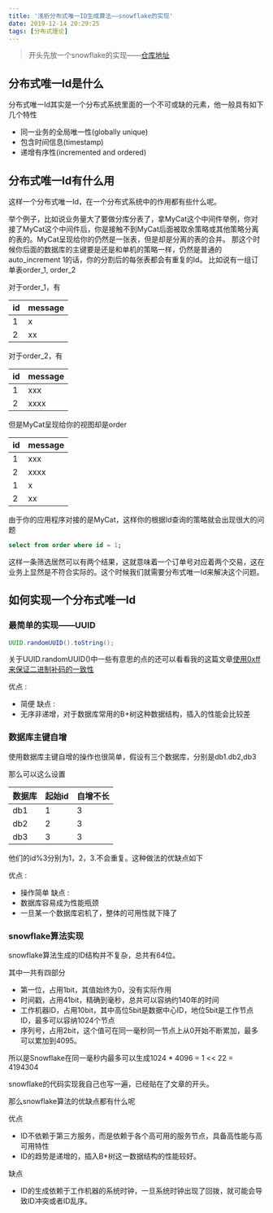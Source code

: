 ```yaml
---
title: '浅析分布式唯一ID生成算法——snowflake的实现'
date: 2019-12-14 20:29:25
tags: [分布式理论]
---
```

> 开头先放一个snowflake的实现——[仓库地址](https://github.com/ayang818/snowflake-id-generator/tree/master)
## 分布式唯一Id是什么
分布式唯一Id其实是一个分布式系统里面的一个不可或缺的元素，他一般具有如下几个特性

- 同一业务的全局唯一性(globally unique)
- 包含时间信息(timestamp)
- 递增有序性(incremented and ordered)

## 分布式唯一Id有什么用
这样一个分布式唯一Id，在一个分布式系统中的作用都有些什么呢。

举个例子，比如说业务量大了要做分库分表了，拿MyCat这个中间件举例，你对接了MyCat这个中间件后，你是接触不到MyCat后面被取余策略或其他策略分离的表的。MyCat呈现给你的仍然是一张表，但是却是分离的表的合并。 那这个时候你后面的数据库的主键要是还是和单机的策略一样，仍然是普通的auto_increment 1的话，你的分割后的每张表都会有重复的Id。
比如说有一组订单表order_1, order_2

<!-- more -->

对于order_1，有

|id|message|
|---|---|
|1|x|
|2|xx|

对于order_2，有

|id|message|
|---|---|
|1|xxx|
|2|xxxx|

但是MyCat呈现给你的视图却是order

|id|message|
|---|---|
|1|xxx|
|2|xxxx|
|1|x|
|2|xx|

由于你的应用程序对接的是MyCat，这样你的根据Id查询的策略就会出现很大的问题
```sql
select from order where id = 1;
```
这样一条筛选居然可以有两个结果，这就意味着一个订单号对应着两个交易，这在业务上显然是不符合实际的。这个时候我们就需要分布式唯一Id来解决这个问题。

## 如何实现一个分布式唯一Id

### 最简单的实现——UUID
```java
UUID.randomUUID().toString();
```
关于UUID.randomUUID()中一些有意思的点的还可以看看我的这篇文章[使用0xff来保证二进制补码的一致性](https://ayang818.gitee.io/blog/2019/12/14/%E4%BD%BF%E7%94%A80xff%E6%9D%A5%E4%BF%9D%E8%AF%81%E4%BA%8C%E8%BF%9B%E5%88%B6%E8%A1%A5%E7%A0%81%E7%9A%84%E4%B8%80%E8%87%B4%E6%80%A7/)

优点 : 
- 简便
缺点 :
- 无序非递增，对于数据库常用的B+树这种数据结构，插入的性能会比较差

### 数据库主键自增
使用数据库主键自增的操作也很简单，假设有三个数据库，分别是db1.db2,db3

那么可以这么设置

|数据库|起始id|自增不长|
|---|---|---|
|db1|1|3|
|db2|2|3|
|db3|3|3|

他们的id%3分别为1，2，3.不会重复。这种做法的优缺点如下

优点 :
- 操作简单
缺点 :
- 数据库容易成为性能瓶颈
- 一旦某一个数据库宕机了，整体的可用性就下降了

### snowflake算法实现
snowflake算法生成的ID结构并不复杂，总共有64位。

其中一共有四部分
- 第一位，占用1bit，其值始终为0，没有实际作用
- 时间戳，占用41bit，精确到毫秒，总共可以容纳约140年的时间
- 工作机器ID，占用10bit，其中高位5bit是数据中心ID，地位5bit是工作节点ID，最多可以容纳1024个节点
- 序列号，占用2bit，这个值可在同一毫秒同一节点上从0开始不断累加，最多可以累加到4095。

所以是Snowflake在同一毫秒内最多可以生成1024 * 4096 = 1 << 22 = 4194304

snowflake的代码实现我自己也写一遍，已经贴在了文章的开头。

那么snowflake算法的优缺点都有什么呢

优点
- ID不依赖于第三方服务，而是依赖于各个高可用的服务节点，具备高性能与高可用特性
- ID的趋势是递增的，插入B+树这一数据结构的性能较好。

缺点
- ID的生成依赖于工作机器的系统时钟，一旦系统时钟出现了回拨，就可能会导致ID冲突或者ID乱序。